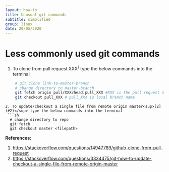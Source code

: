 ```yaml
---
layout: how-to
title: Unusual git commands 
subtitle: simplified
group: linux
date: 20/05/2020
---
```


# Less commonly used git commands


1. To clone from pull request XXX<sup>[1](#1)</sup> type the below commands into the terminal
   ```sh
    # git clone link-to-master-branch
    # change directory to master-branch
    git fetch origin pull/XXX/head:pull_XXX #XXX is the pull request number
    git checkout pull_XXX # pull_XXX is local branch name
  ```
2. To update/checkout a single file from remote origin master<sup>[2](#2)</sup> type the below commands into the terminal
   ```sh
    # change directory to repo
    git fetch
    git checkout master <filepath> 
  ```
    
**References:**

1. https://stackoverflow.com/questions/14947789/github-clone-from-pull-request
2. https://stackoverflow.com/questions/3334475/git-how-to-update-checkout-a-single-file-from-remote-origin-master


